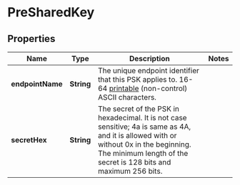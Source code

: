 
# PreSharedKey

## Properties
Name | Type | Description | Notes
------------ | ------------- | ------------- | -------------
**endpointName** | **String** | The unique endpoint identifier that this PSK applies to. 16-64 [printable](https://en.wikipedia.org/wiki/ASCII#Printable_characters) (non-control) ASCII characters. | 
**secretHex** | **String** | The secret of the PSK in hexadecimal. It is not case sensitive; 4a is same as 4A, and it is allowed with or without 0x in the beginning. The minimum length of the secret is 128 bits and maximum 256 bits. | 



